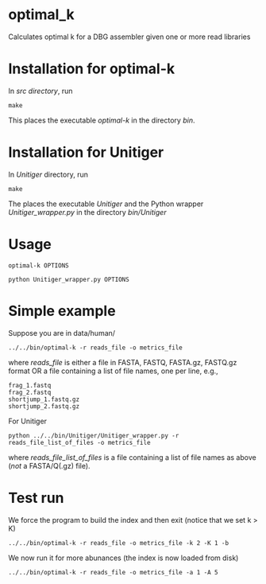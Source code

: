 # optimal_k
Calculates optimal k for a DBG assembler given one or more read libraries

# Installation for optimal-k

In *src directory*, run 

	make

This places the executable *optimal-k* in the directory *bin*.

# Installation for Unitiger

In *Unitiger* directory, run

	make

The places the executable *Unitiger* and the Python wrapper 
*Unitiger_wrapper.py* in the directory *bin/Unitiger*

# Usage

	optimal-k OPTIONS

	python Unitiger_wrapper.py OPTIONS

# Simple example

Suppose you are in data/human/

	../../bin/optimal-k -r reads_file -o metrics_file

where *reads_file* is either a file in FASTA, FASTQ, FASTA.gz, FASTQ.gz format OR a file containing a list of file names, one per line, e.g.,

	frag_1.fastq
	frag_2.fastq
	shortjump_1.fastq.gz
	shortjump_2.fastq.gz

For Unitiger

	python ../../bin/Unitiger/Unitiger_wrapper.py -r reads_file_list_of_files -o metrics_file

where *reads_file_list_of_files* is a file containing a list of file names as above (*not* a FASTA/Q(.gz) file).

# Test run

We force the program to build the index and then exit (notice that we set k > K)

	../../bin/optimal-k -r reads_file -o metrics_file -k 2 -K 1 -b

We now run it for more abunances (the index is now loaded from disk)

	../../bin/optimal-k -r reads_file -o metrics_file -a 1 -A 5